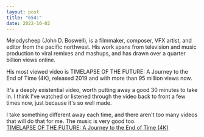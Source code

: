 ```yaml
---
layout: post
title: "654:"
date: 2022-10-02
---
```


Melodysheep (John D. Boswell), is a filmmaker, composer, VFX artist, and editor from the pacific northwest. His work spans from television and music production to viral remixes and mashups, and has drawn over a quarter billion views online.

His most viewed video is TIMELAPSE OF THE FUTURE: A Journey to the End of Time (4K), released 2019 and with more than 95 million views now.

It's a deeply existential video, worth putting away a good 30 minutes to take in. I think I've watched or listened through the video back to front a few times now, just because it's so well made.

I take something different away each time, and there aren't too many videos that will do that for me. The music is very good too.  
[TIMELAPSE OF THE FUTURE: A Journey to the End of Time (4K)](https://youtu.be/uD4izuDMUQA)
